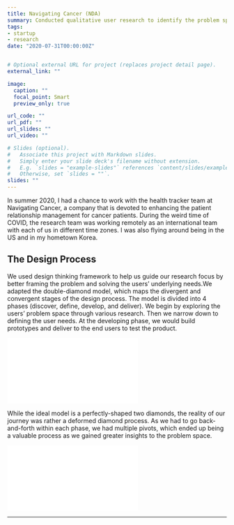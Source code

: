 ```yaml
---
title: Navigating Cancer (NDA)
summary: Conducted qualitative user research to identify the problem space and propose features that would enhance the current health tracker experience ...
tags:
- startup
- research
date: "2020-07-31T00:00:00Z"


# Optional external URL for project (replaces project detail page).
external_link: ""

image:
  caption: ""
  focal_point: Smart
  preview_only: true

url_code: ""
url_pdf: ""
url_slides: ""
url_video: ""

# Slides (optional).
#   Associate this project with Markdown slides.
#   Simply enter your slide deck's filename without extension.
#   E.g. `slides = "example-slides"` references `content/slides/example-slides.md`.
#   Otherwise, set `slides = ""`.
slides: ""
---
```


In summer 2020, I had a chance to work with the health tracker team at Navigating Cancer, a company that is devoted to enhancing the patient relationship management for cancer patients. During the weird time of COVID, the research team was working remotely as an international team with each of us in different time zones. I was also flying around being in the US and in my hometown Korea.


## The Design Process
We used design thinking framework to help us guide our research focus by better framing the problem and solving the users’ underlying needs.We adapted the double-diamond model, which maps the divergent and convergent stages of the design process. The model is divided into 4 phases (discover, define, develop, and deliver). We begin by exploring the users’ problem space through various research. Then we narrow down to defining the user needs. At the developing phase, we would build prototypes and deliver to the end users to test the product.

![](/pdf/navigating-cancer-resources/double-diamond.pdf)

While the ideal model is a perfectly-shaped two diamonds, the reality of our journey was rather a deformed diamond process. As we had to go back-and-forth within each phase, we had multiple pivots, which ended up being a valuable process as we gained greater insights to the problem space.

![](/pdf/navigating-cancer-resources/deformed-diamond.pdf)

---
<br>
